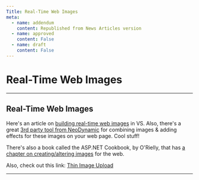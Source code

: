 ```yaml
---
Title: Real-Time Web Images
meta:
  - name: addendum
    content: Republished from News Articles version
  - name: approved
    content: False
  - name: draft
    content: False
---
```

# Real-Time Web Images

---
## Real-Time Web Images


Here's an article on [building real-time web images](http://www.ftponline.com/vsm/2004_08/magazine/features/rjennings/) in VS. Also, there's a great [3rd party tool from NeoDynamic](http://www.neodynamic.com/ND/FaqsTipsTricks.aspx?tabid=66&amp;prodid=0&amp;sid=45) for combining images & adding effects for these images on your web page. Cool stuff!



There's also a book called the ASP.NET Cookbook, by O'Rielly, that has [a chapter on creating/altering images](http://downloads.techrepublic.com.com/download.aspx?docid=171992) for the web.



Also, check out this link: [Thin Image Upload](http://software.techrepublic.com.com/download.aspx?docid=241658)





---
